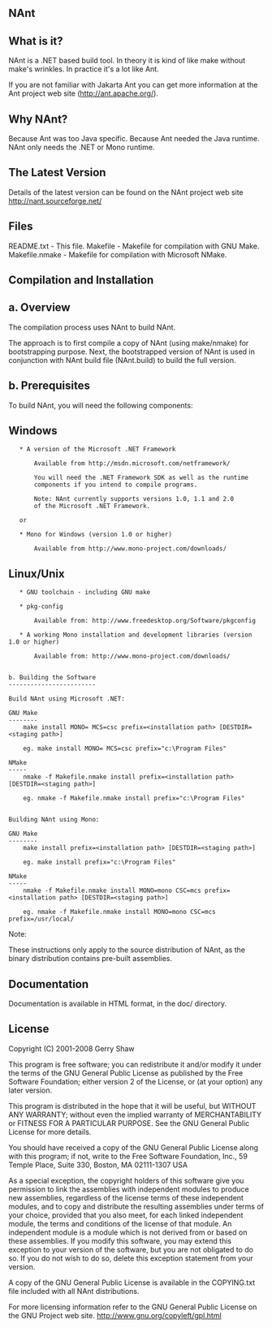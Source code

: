 NAnt
-----------

What is it?
-----------
NAnt is a .NET based build tool. In theory it is kind of like make without 
make's wrinkles. In practice it's a lot like Ant. 
  
If you are not familiar with Jakarta Ant you can get more information at the
Ant project web site (http://ant.apache.org/).


Why NAnt?
---------
Because Ant was too Java specific.
Because Ant needed the Java runtime.  NAnt only needs the .NET 
or Mono runtime.


The Latest Version
------------------
Details of the latest version can be found on the NAnt project web site
http://nant.sourceforge.net/


Files
-----
  README.txt      - This file.
  Makefile        - Makefile for compilation with GNU Make.
  Makefile.nmake  - Makefile for compilation with Microsoft NMake.


Compilation and Installation
----------------------------

   a. Overview
   -----------
   The compilation process uses NAnt to build NAnt.
   
   The approach is to first compile a copy of NAnt (using make/nmake) for 
   bootstrapping purpose. Next, the bootstrapped version of NAnt is used in 
   conjunction with NAnt build file (NAnt.build) to build the full version.
   
   
   b. Prerequisites
   ----------------
   To build NAnt, you will need the following components:

   Windows
   -------

       * A version of the Microsoft .NET Framework

           Available from http://msdn.microsoft.com/netframework/
         
           You will need the .NET Framework SDK as well as the runtime 
           components if you intend to compile programs.

           Note: NAnt currently supports versions 1.0, 1.1 and 2.0 
           of the Microsoft .NET Framework. 

       or

       * Mono for Windows (version 1.0 or higher)

           Available from http://www.mono-project.com/downloads/
   
   Linux/Unix
   ----------

       * GNU toolchain - including GNU make

       * pkg-config

           Available from: http://www.freedesktop.org/Software/pkgconfig

       * A working Mono installation and development libraries (version 1.0 or higher)

           Available from: http://www.mono-project.com/downloads/

           
    b. Building the Software
    ------------------------
      
    Build NAnt using Microsoft .NET:     

    GNU Make
    --------
        make install MONO= MCS=csc prefix=<installation path> [DESTDIR=<staging path>]

        eg. make install MONO= MCS=csc prefix="c:\Program Files"

    NMake
    -----
        nmake -f Makefile.nmake install prefix=<installation path> [DESTDIR=<staging path>]
    
        eg. nmake -f Makefile.nmake install prefix="c:\Program Files"


    Building NAnt using Mono:

    GNU Make
    --------
        make install prefix=<installation path> [DESTDIR=<staging path>]

        eg. make install prefix="c:\Program Files"

    NMake
    -----
        nmake -f Makefile.nmake install MONO=mono CSC=mcs prefix=<installation path> [DESTDIR=<staging path>]
    
        eg. nmake -f Makefile.nmake install MONO=mono CSC=mcs prefix=/usr/local/

Note: 

These instructions only apply to the source distribution of NAnt, as the binary distribution 
contains pre-built assemblies.


Documentation
-------------
Documentation is available in HTML format, in the doc/ directory.


License
-------
Copyright (C) 2001-2008 Gerry Shaw

This program is free software; you can redistribute it and/or modify
it under the terms of the GNU General Public License as published by
the Free Software Foundation; either version 2 of the License, or
(at your option) any later version.

This program is distributed in the hope that it will be useful,
but WITHOUT ANY WARRANTY; without even the implied warranty of
MERCHANTABILITY or FITNESS FOR A PARTICULAR PURPOSE.  See the
GNU General Public License for more details.

You should have received a copy of the GNU General Public License
along with this program; if not, write to the Free Software
Foundation, Inc., 59 Temple Place, Suite 330, Boston, MA  02111-1307 USA

As a special exception, the copyright holders of this software give you
permission to link the assemblies with independent modules to produce new
assemblies, regardless of the license terms of these independent modules,
and to copy and distribute the resulting assemblies under terms of your
choice, provided that you also meet, for each linked independent module,
the terms and conditions of the license of that module. An independent
module is a module which is not derived from or based on these assemblies.
If you modify this software, you may extend this exception to your version
of the software, but you are not obligated to do so. If you do not wish to
do so, delete this exception statement from your version. 

A copy of the GNU General Public License is available in the COPYING.txt file 
included with all NAnt distributions.

For more licensing information refer to the GNU General Public License on the 
GNU Project web site.
http://www.gnu.org/copyleft/gpl.html